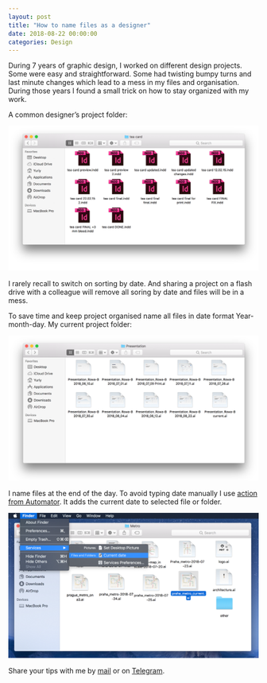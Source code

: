 ```yaml
---
layout: post
title: "How to name files as a designer"
date: 2018-08-22 00:00:00
categories: Design
---
```


During 7 years of graphic design, I worked on different design projects. Some were easy and straightforward. Some had twisting bumpy turns and last minute changes which lead to a mess in my files and organisation. During those years I found a small trick on how to stay organized with my work.

A common designer’s project folder:

<span class="p800">![map](/blog_img/advices/final_final.png)</span>

I rarely recall to switch on sorting by date. And sharing a project on a flash drive with a colleague will remove all soring by date and files will be in a mess. 

To save time and keep project organised name all files in date format Year-month-day. My current project folder:

<span class="p800">![map](/blog_img/advices/organized_files.png)</span>

I name files at the end of the day. To avoid typing date manually I use <a href="https://www.dropbox.com/s/eabf46psk6fi8nz/current_date.workflow.zip?dl=0" target="_blank">action from Automator</a>. It adds the current date to selected file or folder.

<span class="p800">![map](/blog_img/advices/current_date.png)</span>

Share your tips with me by <a href="mailto:yuriysteam@icloud.com" target="_top">mail</a> or on <a href="https://t.me/yuriysteam">Telegram</a>.